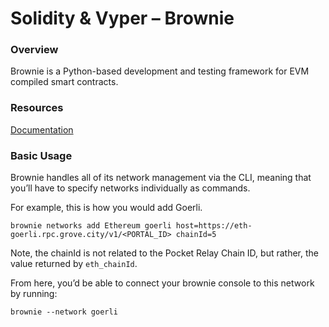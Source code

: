 # Solidity & Vyper – Brownie

### Overview

Brownie is a Python-based development and testing framework for EVM compiled smart contracts.

### Resources

[Documentation](https://eth-brownie.readthedocs.io/en/stable/)

### Basic Usage

Brownie handles all of its network management via the CLI, meaning that you’ll have to specify networks individually as commands.

For example, this is how you would add Goerli.

```yarn
brownie networks add Ethereum goerli host=https://eth-goerli.rpc.grove.city/v1/<PORTAL_ID> chainId=5
```

Note, the chainId is not related to the Pocket Relay Chain ID, but rather, the value returned by `eth_chainId`.

From here, you’d be able to connect your brownie console to this network by running:

```yarn
brownie --network goerli
```
